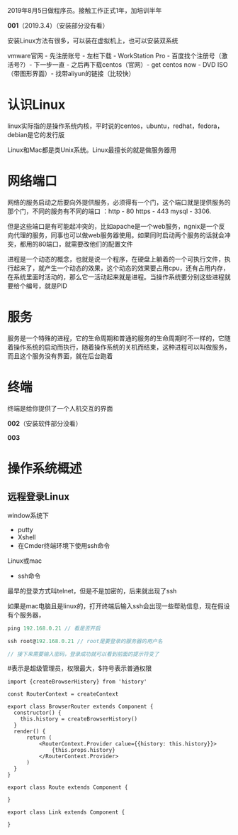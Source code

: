 2019年8月5日做程序员。接触工作正式1年，加培训半年



**001**（2019.3.4）（安装部分没有看）

安装Linux方法有很多，可以装在虚拟机上，也可以安装双系统

vmware官网 - 先注册账号 - 左栏下载 - WorkStation Pro - 百度找个注册号（激活号?）- 下一步一直 - 之后再下载centos（官网）- get centos now - DVD ISO（带图形界面）- 找带aliyun的链接（比较快）



# 认识Linux

linux实际指的是操作系统内核，平时说的centos，ubuntu，redhat，fedora，debian是它的发行版

Linux和Mac都是类Unix系统。Linux最擅长的就是做服务器用



# 网络端口

​	网络的服务启动之后要向外提供服务，必须得有一个门，这个端口就是提供服务的那个门，不同的服务有不同的端口 ：http - 80	https - 443	mysql - 3306.

​	但是这些端口是有可能起冲突的，比如apache是一个web服务，ngnix是一个反向代理的服务，同事也可以做web服务器使用。如果同时启动两个服务的话就会冲突，都用的80端口，就需要改他们的配置文件

​	进程是一个动态的概念，也就是说一个程序，在硬盘上躺着的一个可执行文件，执行起来了，就产生一个动态的效果，这个动态的效果要占用cpu，还有占用内存，在系统里面时活动的，那么它一活动起来就是进程。当操作系统要分别这些进程就要给个编号，就是PID



# 服务

服务是一个特殊的进程，它的生命周期和普通的服务的生命周期时不一样的，它随着操作系统的启动而执行，随着操作系统的关机而结束，这种进程可以叫做服务，而且这个服务没有界面，就在后台跑着



 # 终端

终端是给你提供了一个人机交互的界面



**002**（安装软件部分没看）



**003**

# 操作系统概述



## 远程登录Linux

window系统下

- putty
- Xshell
- 在Cmder终端环境下使用ssh命令

Linux或mac

- ssh命令

最早的登录方式叫telnet，但是不是加密的，后来就出现了ssh

如果是mac电脑且是linux的，打开终端后输入ssh会出现一些帮助信息，现在假设有个服务器，

```js
ping 192.168.0.21 // 看是否开启

ssh root@192.168.0.21 // root是要登录的服务器的用户名

// 接下来需要输入密码，登录成功就可以看到前面的提示符变了

```

#表示是超级管理员，权限最大，$符号表示普通权限





```react
import {createBrowserHistory} from 'history'

const RouterContext = createContext

export class BrowserRouter extends Component {
  constructor() {
    this.history = createBrowserHistory()
  }
  render() {
      return (
          <RouterContext.Provider calue={{history: this.history}}>
              {this.props.history}
          </RouterContext.Provider>
      )
  }
}

export class Route extends Component {
  
}

export class Link extends Component {
  
}
```











































































